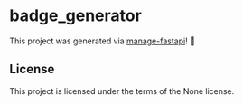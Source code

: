 # badge_generator

This project was generated via [manage-fastapi](https://ycd.github.io/manage-fastapi/)! :tada:

## License

This project is licensed under the terms of the None license.
